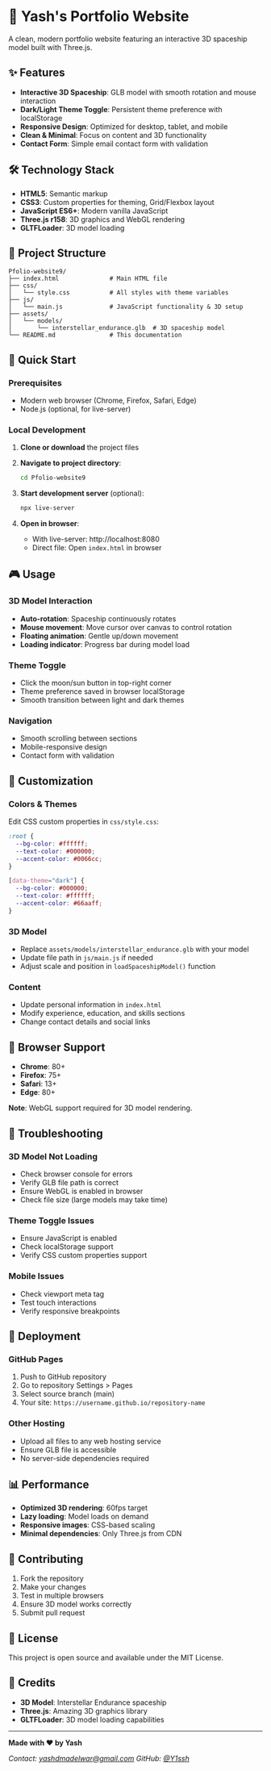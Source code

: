 # 🚀 Yash's Portfolio Website

A clean, modern portfolio website featuring an interactive 3D spaceship model built with Three.js.

## ✨ Features

- **Interactive 3D Spaceship**: GLB model with smooth rotation and mouse interaction
- **Dark/Light Theme Toggle**: Persistent theme preference with localStorage
- **Responsive Design**: Optimized for desktop, tablet, and mobile
- **Clean & Minimal**: Focus on content and 3D functionality
- **Contact Form**: Simple email contact form with validation

## 🛠️ Technology Stack

- **HTML5**: Semantic markup
- **CSS3**: Custom properties for theming, Grid/Flexbox layout
- **JavaScript ES6+**: Modern vanilla JavaScript
- **Three.js r158**: 3D graphics and WebGL rendering
- **GLTFLoader**: 3D model loading

## 📁 Project Structure

```
Pfolio-website9/
├── index.html              # Main HTML file
├── css/
│   └── style.css           # All styles with theme variables
├── js/
│   └── main.js             # JavaScript functionality & 3D setup
├── assets/
│   └── models/
│       └── interstellar_endurance.glb  # 3D spaceship model
└── README.md               # This documentation
```

## 🚀 Quick Start

### Prerequisites
- Modern web browser (Chrome, Firefox, Safari, Edge)
- Node.js (optional, for live-server)

### Local Development

1. **Clone or download** the project files
2. **Navigate to project directory**:
   ```bash
   cd Pfolio-website9
   ```

3. **Start development server** (optional):
   ```bash
   npx live-server
   ```

4. **Open in browser**:
   - With live-server: http://localhost:8080
   - Direct file: Open `index.html` in browser

## 🎮 Usage

### 3D Model Interaction
- **Auto-rotation**: Spaceship continuously rotates
- **Mouse movement**: Move cursor over canvas to control rotation
- **Floating animation**: Gentle up/down movement
- **Loading indicator**: Progress bar during model load

### Theme Toggle
- Click the moon/sun button in top-right corner
- Theme preference saved in browser localStorage
- Smooth transition between light and dark themes

### Navigation
- Smooth scrolling between sections
- Mobile-responsive design
- Contact form with validation

## 🔧 Customization

### Colors & Themes
Edit CSS custom properties in `css/style.css`:

```css
:root {
  --bg-color: #ffffff;
  --text-color: #000000;
  --accent-color: #0066cc;
}

[data-theme="dark"] {
  --bg-color: #000000;
  --text-color: #ffffff;
  --accent-color: #66aaff;
}
```

### 3D Model
- Replace `assets/models/interstellar_endurance.glb` with your model
- Update file path in `js/main.js` if needed
- Adjust scale and position in `loadSpaceshipModel()` function

### Content
- Update personal information in `index.html`
- Modify experience, education, and skills sections
- Change contact details and social links

## 📱 Browser Support

- **Chrome**: 80+
- **Firefox**: 75+
- **Safari**: 13+
- **Edge**: 80+

**Note**: WebGL support required for 3D model rendering.

## 🐛 Troubleshooting

### 3D Model Not Loading
- Check browser console for errors
- Verify GLB file path is correct
- Ensure WebGL is enabled in browser
- Check file size (large models may take time)

### Theme Toggle Issues
- Ensure JavaScript is enabled
- Check localStorage support
- Verify CSS custom properties support

### Mobile Issues
- Check viewport meta tag
- Test touch interactions
- Verify responsive breakpoints

## 🚀 Deployment

### GitHub Pages
1. Push to GitHub repository
2. Go to repository Settings > Pages
3. Select source branch (main)
4. Your site: `https://username.github.io/repository-name`

### Other Hosting
- Upload all files to any web hosting service
- Ensure GLB file is accessible
- No server-side dependencies required

## 📊 Performance

- **Optimized 3D rendering**: 60fps target
- **Lazy loading**: Model loads on demand
- **Responsive images**: CSS-based scaling
- **Minimal dependencies**: Only Three.js from CDN

## 🤝 Contributing

1. Fork the repository
2. Make your changes
3. Test in multiple browsers
4. Ensure 3D model works correctly
5. Submit pull request

## 📄 License

This project is open source and available under the MIT License.

## 🙏 Credits

- **3D Model**: Interstellar Endurance spaceship
- **Three.js**: Amazing 3D graphics library
- **GLTFLoader**: 3D model loading capabilities

---

**Made with ❤️ by Yash**

*Contact: yashdmadelwar@gmail.com*
*GitHub: [@Y1ssh](https://github.com/Y1ssh)* 